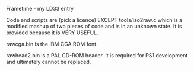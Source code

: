 Frametime - my LD33 entry

Code and scripts are (pick a licence) EXCEPT tools/iso2raw.c which is a modified mashup of two pieces of code and is in an unknown state. It is provided because it is VERY USEFUL.

rawcga.bin is the IBM CGA ROM font.

rawhead2.bin is a PAL CD-ROM header. It is required for PS1 development and ultimately cannot be replaced.
